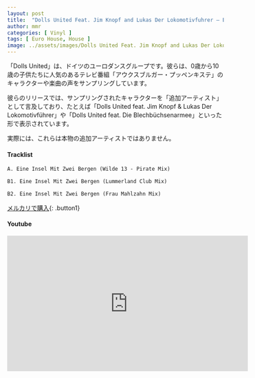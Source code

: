 ```yaml
---
layout: post
title:  "Dolls United Feat. Jim Knopf and Lukas Der Lokomotivfuhrer – Eine Insel Mit Zwei Bergen"
author: mmr
categories: [ Vinyl ]
tags: [ Euro House, House ]
image: ../assets/images/Dolls United Feat. Jim Knopf and Lukas Der Lokomotivfuhrer – Eine Insel Mit Zwei Bergen.webp
---
```


「Dolls United」は、ドイツのユーロダンスグループです。彼らは、0歳から10歳の子供たちに人気のあるテレビ番組「アウクスブルガー・プッペンキステ」のキャラクターや楽曲の声をサンプリングしています。

彼らのリリースでは、サンプリングされたキャラクターを「追加アーティスト」として言及しており、たとえば「Dolls United feat. Jim Knopf & Lukas Der Lokomotivführer」や「Dolls United feat. Die Blechbüchsenarmee」といった形で表示されています。

実際には、これらは本物の追加アーティストではありません。

#### Tracklist
```md
A. Eine Insel Mit Zwei Bergen (Wilde 13 - Pirate Mix)

B1. Eine Insel Mit Zwei Bergen (Lummerland Club Mix)

B2. Eine Insel Mit Zwei Bergen (Frau Mahlzahn Mix)
```

[メルカリで購入](https://jp.mercari.com/item/m19329516022?afid=6142608987){: .button1}

#### Youtube
<iframe width="560" height="315" src="https://www.youtube.com/embed/Pa499B8YuPw?si=xcEcj837ticyfKdJ" title="YouTube video player" frameborder="0" allow="accelerometer; autoplay; clipboard-write; encrypted-media; gyroscope; picture-in-picture; web-share" referrerpolicy="strict-origin-when-cross-origin" allowfullscreen></iframe>